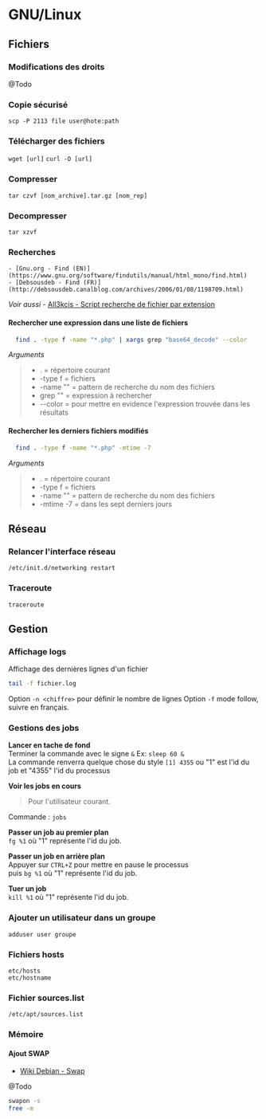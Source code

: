 # GNU/Linux

## Fichiers

### Modifications des droits
@Todo

### Copie sécurisé
`scp -P 2113 file user@hote:path`

### Télécharger des fichiers
`wget [url]`
`curl -O [url]`

### Compresser
`tar czvf [nom_archive].tar.gz [nom_rep]`

### Decompresser
`tar xzvf`

### Recherches
	- [Gnu.org - Find (EN)](https://www.gnu.org/software/findutils/manual/html_mono/find.html)  
	- [Debsousdeb - Find (FR)](http://debsousdeb.canalblog.com/archives/2006/01/08/1198709.html)

*Voir aussi* 
	- [All3kcis - Script recherche de fichier par extension](https://gist.github.com/all3kcis/1f5d736ee2a967a4523bbb24404367bc)
#### Rechercher une expression dans une liste de fichiers
```sh
  find . -type f -name "*.php" | xargs grep "base64_decode" --color
```
*Arguments*
>  - . = répertoire courant
>  - -type f = fichiers
>  - -name "" = pattern de recherche du nom des fichiers
>  - grep "" = expression à rechercher
>  - --color = pour mettre en evidence l'expression trouvée dans les résultats

#### Rechercher les derniers fichiers modifiés
```sh
  find . -type f -name "*.php" -mtime -7
```
*Arguments*
> - . = répertoire courant
> - -type f = fichiers
> - -name "" = pattern de recherche du nom des fichiers
> - -mtime -7 = dans les sept derniers jours

## Réseau

### Relancer l'interface réseau
`/etc/init.d/networking restart`

### Traceroute
`traceroute`

## Gestion

### Affichage logs
Affichage des dernières lignes d'un fichier
```sh
tail -f fichier.log
```
Option `-n <chiffre>` pour définir le nombre de lignes
Option `-f` mode follow, suivre en français.

### Gestions des jobs

**Lancer en tache de fond**  
Terminer la commande avec le signe `&` Ex: `sleep 60 &`  
La commande renverra quelque chose du style `[1] 4355` ou "1" est l'id du job et "4355" l'id du processus 

**Voir les jobs en cours**
> Pour l'utilisateur courant.  

Commande : `jobs`

**Passer un job au premier plan**  
`fg %1` où "1" représente l'id du job.

**Passer un job en arrière plan**  
Appuyer sur `CTRL+Z` pour mettre en pause le processus  
puis `bg %1` où "1" représente l'id du job.

**Tuer un job**  
`kill %1` où "1" représente l'id du job.

### Ajouter un utilisateur dans un groupe
`adduser user groupe`

### Fichiers hosts
```
etc/hosts
etc/hostname
```

### Fichier sources.list
`/etc/apt/sources.list`

### Mémoire
#### Ajout SWAP
  - [Wiki Debian - Swap](https://wiki.debian.org/fr/Swap)

@Todo
```sh
swapon -s
free -m
```
